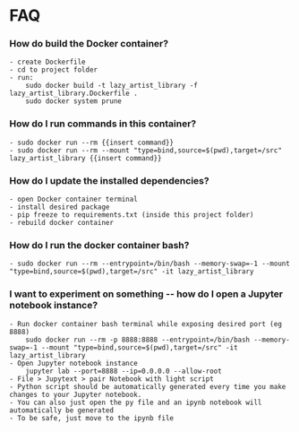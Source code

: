 # FAQ
### How do build the Docker container?
    - create Dockerfile
    - cd to project folder
    - run:
        sudo docker build -t lazy_artist_library -f lazy_artist_library.Dockerfile .
        sudo docker system prune

### How do I run commands in this container?
    - sudo docker run --rm {{insert command}}
    - sudo docker run --rm --mount "type=bind,source=$(pwd),target=/src" lazy_artist_library {{insert command}}

### How do I update the installed dependencies?
    - open Docker container terminal
    - install desired package
    - pip freeze to requirements.txt (inside this project folder)
    - rebuild docker container

### How do I run the docker container bash?
    - sudo docker run --rm --entrypoint=/bin/bash --memory-swap=-1 --mount "type=bind,source=$(pwd),target=/src" -it lazy_artist_library

### I want to experiment on something -- how do I open a Jupyter notebook instance?
    - Run docker container bash terminal while exposing desired port (eg 8888)
        sudo docker run --rm -p 8888:8888 --entrypoint=/bin/bash --memory-swap=-1 --mount "type=bind,source=$(pwd),target=/src" -it lazy_artist_library
    - Open Jupyter notebook instance
        jupyter lab --port=8888 --ip=0.0.0.0 --allow-root
    - File > Jupytext > pair Notebook with light script
    - Python script should be automatically generated every time you make changes to your Jupyter notebook.
    - You can also just open the py file and an ipynb notebook will automatically be generated
    - To be safe, just move to the ipynb file

